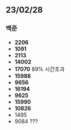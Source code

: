 ## 23/02/28

### 백준

- **2206**
- **1091**
- **2113**
- **14002**
- **17070** 89% 시간초과
- **15988**
- **9656**
- **16194**
- **9625**
- **15990**
- **10826**
- 1495
- 9084 ???